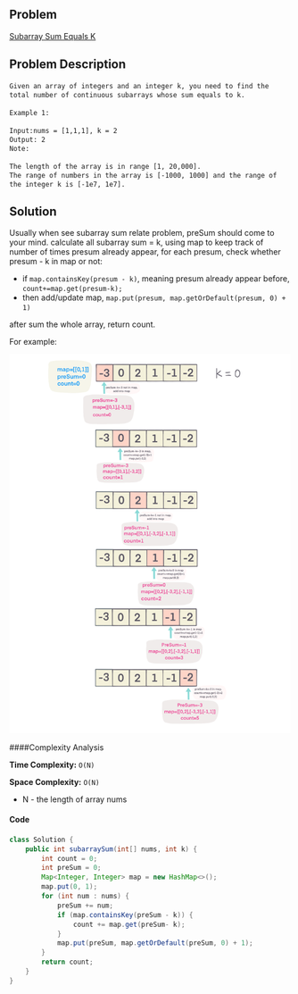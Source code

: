 ## Problem
[Subarray Sum Equals K](https://leetcode.com/explore/challenge/card/30-day-leetcoding-challenge/531/week-4/3307/)

## Problem Description
```
Given an array of integers and an integer k, you need to find the total number of continuous subarrays whose sum equals to k.

Example 1:

Input:nums = [1,1,1], k = 2
Output: 2
Note:

The length of the array is in range [1, 20,000].
The range of numbers in the array is [-1000, 1000] and the range of the integer k is [-1e7, 1e7].
```

## Solution
Usually when see subarray sum relate problem, preSum should come to your mind. calculate all subarray sum = k, using map to keep track
of number of times presum already appear, for each presum, check whether presum - k in map or not:
- if `map.containsKey(presum - k)`, meaning presum already appear before, `count+=map.get(presum-k);`
- then add/update map, `map.put(presum, map.getOrDefault(presum, 0) + 1)`

after sum the whole array, return count.

For example: 

![Subarray Sum Equals K](../../assets/leetcode/subarray-sum-equal.png)

####Complexity Analysis

**Time Complexity:** `O(N)`

**Space Complexity:** `O(N)`

- N - the length of array nums

#### Code

```java
class Solution {
    public int subarraySum(int[] nums, int k) {
        int count = 0;
        int preSum = 0;
        Map<Integer, Integer> map = new HashMap<>();
        map.put(0, 1);
        for (int num : nums) {
            preSum += num;
            if (map.containsKey(preSum - k)) {
                count += map.get(preSum- k);
            }
            map.put(preSum, map.getOrDefault(preSum, 0) + 1);
        }
        return count;
    }
}
```
